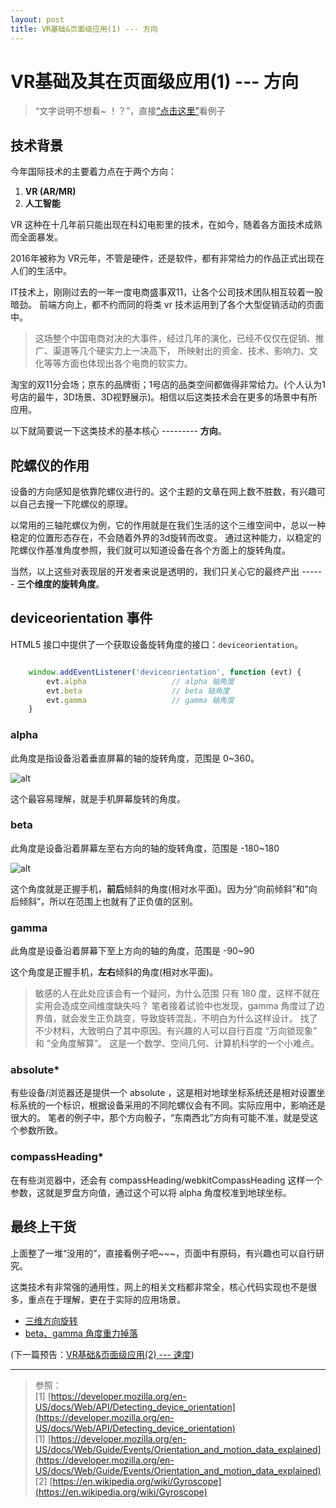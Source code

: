 ```yaml
---
layout: post
title: VR基础&页面级应用(1) --- 方向
---
```


# VR基础及其在页面级应用(1) --- 方向

> “文字说明不想看~ ！？”，直接[“点击这里”](#anchor3)看例子

## 技术背景

今年国际技术的主要着力点在于两个方向：

1. **VR (AR/MR)**
2. **人工智能**

VR 这种在十几年前只能出现在科幻电影里的技术，在如今，随着各方面技术成熟而全面暴发。

2016年被称为 VR元年，不管是硬件，还是软件，都有非常给力的作品正式出现在人们的生活中。

IT技术上，刚刚过去的一年一度电商盛事双11，让各个公司技术团队相互较着一股暗劲。
前端方向上，都不约而同的将类 vr 技术运用到了各个大型促销活动的页面中。

> 这场整个中国电商对决的大事件，经过几年的演化，已经不仅仅在促销、推广、渠道等几个硬实力上一决高下，
所映射出的资金、技术、影响力、文化等等方面也体现出各个电商的软实力。

淘宝的双11分会场；京东的品牌街；1号店的品类空间都做得非常给力。(个人认为1号店的最牛，3D场景、3D视野展示)。相信以后这类技术会在更多的场景中有所应用。

以下就简要说一下这类技术的基本核心 --------- **方向**。

## 陀螺仪的作用

设备的方向感知是依靠陀螺仪进行的。这个主题的文章在网上数不胜数，有兴趣可以自己去搜一下陀螺仪的原理。

以常用的三轴陀螺仪为例，它的作用就是在我们生活的这个三维空间中，总以一种稳定的位置形态存在，不会随着外界的3d旋转而改变。
通过这种能力，以稳定的陀螺仪作基准角度参照，我们就可以知道设备在各个方面上的旋转角度。


当然，以上这些对表现层的开发者来说是透明的，我们只关心它的最终产出 ------ **三个维度的旋转角度**。

## deviceorientation 事件

HTML5 接口中提供了一个获取设备旋转角度的接口：`deviceorientation`。

~~~javascript

    window.addEventListener('deviceorientation', function (evt) {
        evt.alpha                   // alpha 轴角度
        evt.beta                    // beta 轴角度
        evt.gamma                   // gamma 轴角度
    }

~~~

### alpha

此角度是指设备沿着垂直屏幕的轴的旋转角度，范围是 0~360。

![alt](https://developer.mozilla.org/@api/deki/files/5695/=alpha.png)

这个最容易理解，就是手机屏幕旋转的角度。

### beta

此角度是设备沿着屏幕左至右方向的轴的旋转角度，范围是 -180~180

![alt](https://developer.mozilla.org/@api/deki/files/5696/=beta.png)

这个角度就是正握手机，**前后**倾斜的角度(相对水平面)。因为分“向前倾斜”和“向后倾斜”，所以在范围上也就有了正负值的区别。

### gamma

此角度是设备沿着屏幕下至上方向的轴的角度，范围是 -90~90

这个角度是正握手机，**左右**倾斜的角度(相对水平面)。

> 敏感的人在此处应该会有一个疑问，为什么范围 只有 180 度，这样不就在实用会造成空间维度缺失吗？
笔者接着试验中也发现，gamma 角度过了边界值，就会发生正负跳变，导致旋转混乱，不明白为什么这样设计。
找了不少材料，大致明白了其中原因。有兴趣的人可以自行百度 “万向锁现象” 和 “全角度解算”。
这是一个数学、空间几何、计算机科学的一个小难点。

### absolute*

有些设备/浏览器还是提供一个 absolute ，这是相对地球坐标系统还是相对设置坐标系统的一个标识，根据设备采用的不同陀螺仪会有不同。实际应用中，影响还是很大的。
笔者的例子中，那个方向骰子，“东南西北”方向有可能不准，就是受这个参数所致。

### compassHeading*

在有些浏览器中，还会有 compassHeading/webkitCompassHeading 这样一个参数，这就是罗盘方向值，通过这个可以将 alpha 角度校准到地球坐标。

## 最终上干货

上面整了一堆“没用的”，直接看例子吧~~~，页面中有原码，有兴趣也可以自行研究。

这类技术有非常强的通用性，网上的相关文档都非常全，核心代码实现也不是很多，重点在于理解，更在于实际的应用场景。

* [三维方向旋转](/page/vr/3drotate.html)
* [beta、gamma 角度重力掉落](/page/vr/gyroscope.html)

(下一篇预告：[VR基础&页面级应用(2) --- 速度](#))

---

> 参照：  
[1] [https://developer.mozilla.org/en-US/docs/Web/API/Detecting_device_orientation](https://developer.mozilla.org/en-US/docs/Web/API/Detecting_device_orientation)  
[1] [https://developer.mozilla.org/en-US/docs/Web/Guide/Events/Orientation_and_motion_data_explained](https://developer.mozilla.org/en-US/docs/Web/Guide/Events/Orientation_and_motion_data_explained)  
[2] [https://en.wikipedia.org/wiki/Gyroscope](https://en.wikipedia.org/wiki/Gyroscope)